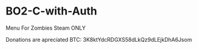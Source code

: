 # BO2-C-with-Auth

Menu For Zombies Steam ONLY

Donations are apreciated BTC: 3K8ktYdcRDGXS58dLkQz9dLEjkDhA6Jsom
